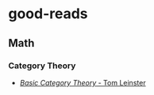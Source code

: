 # good-reads

## Math

### Category Theory
 - [_Basic Category Theory_ - Tom Leinster](https://arxiv.org/abs/1612.09375)

